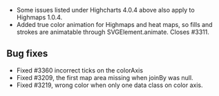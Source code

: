 - Some issues listed under Highcharts 4.0.4 above also apply to Highmaps 1.0.4.
- Added true color animation for Highmaps and heat maps, so fills and strokes are animatable through SVGElement.animate. Closes #3311.
## Bug fixes 
- Fixed #3360 incorrect ticks on the colorAxis
- Fixed #3209, the first map area missing when joinBy was null.
- Fixed #3219, wrong color when only one data class on color axis.